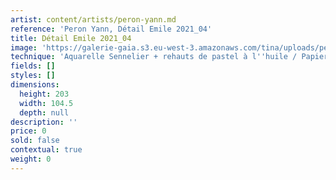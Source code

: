```yaml
---
artist: content/artists/peron-yann.md
reference: 'Peron Yann, Détail Emile 2021_04'
title: Détail Emile 2021_04
image: 'https://galerie-gaia.s3.eu-west-3.amazonaws.com/tina/uploads/peron-yann/galerie-gaia-yann-peron-détail emile-S.jpg'
technique: 'Aquarelle Sennelier + rehauts de pastel à l''huile / Papier arche marouflé sur cp peuplier '
fields: []
styles: []
dimensions:
  height: 203
  width: 104.5
  depth: null
description: ''
price: 0
sold: false
contextual: true
weight: 0
---
```


